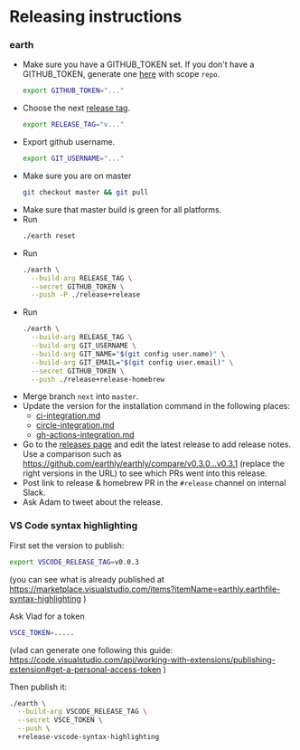 # Releasing instructions

### earth
* Make sure you have a GITHUB_TOKEN set. If you don't have a GITHUB_TOKEN, generate one [here](https://github.com/settings/tokens) with scope `repo`.
  ```bash
  export GITHUB_TOKEN="..."
  ```
* Choose the next [release tag](https://github.com/earthly/earthly/releases).
  ```bash
  export RELEASE_TAG="v..."
  ```
* Export github username.
  ```bash
  export GIT_USERNAME="..."
  ```
* Make sure you are on master
  ```bash
  git checkout master && git pull
  ```
* Make sure that master build is green for all platforms.
* Run
  ```bash
  ./earth reset
  ```
* Run
  ```bash
  ./earth \
    --build-arg RELEASE_TAG \
    --secret GITHUB_TOKEN \
    --push -P ./release+release
  ```
* Run
  ```bash
  ./earth \
    --build-arg RELEASE_TAG \
    --build-arg GIT_USERNAME \
    --build-arg GIT_NAME="$(git config user.name)" \
    --build-arg GIT_EMAIL="$(git config user.email)" \
    --secret GITHUB_TOKEN \
    --push ./release+release-homebrew
  ```
* Merge branch `next` into `master`.
* Update the version for the installation command in the following places:
  * [ci-integration.md](../docs/guides/ci-integration.md)
  * [circle-integration.md](../docs/examples/circle-integration.md)
  * [gh-actions-integration.md](../docs/examples/gh-actions-integration.md)
* Go to the [releases page](https://github.com/earthly/earthly/releases) and edit the latest release to add release notes. Use a comparison such as https://github.com/earthly/earthly/compare/v0.3.0...v0.3.1 (replace the right versions in the URL) to see which PRs went into this release.
* Post link to release & homebrew PR in the `#release` channel on internal Slack.
* Ask Adam to tweet about the release.

### VS Code syntax highlighting

First set the version to publish:

```bash
export VSCODE_RELEASE_TAG=v0.0.3
```

(you can see what is already published at https://marketplace.visualstudio.com/items?itemName=earthly.earthfile-syntax-highlighting )

Ask Vlad for a token

```bash
VSCE_TOKEN=.....
```
(vlad can generate one following this guide: https://code.visualstudio.com/api/working-with-extensions/publishing-extension#get-a-personal-access-token )

Then publish it:
```bash
./earth \
  --build-arg VSCODE_RELEASE_TAG \
  --secret VSCE_TOKEN \
  --push \
  +release-vscode-syntax-highlighting
```
